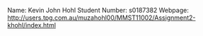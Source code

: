 Name: Kevin John Hohl
Student Number: s0187382
Webpage: http://users.tpg.com.au/muzahohl00/MMST11002/Assignment2-khohl/index.html